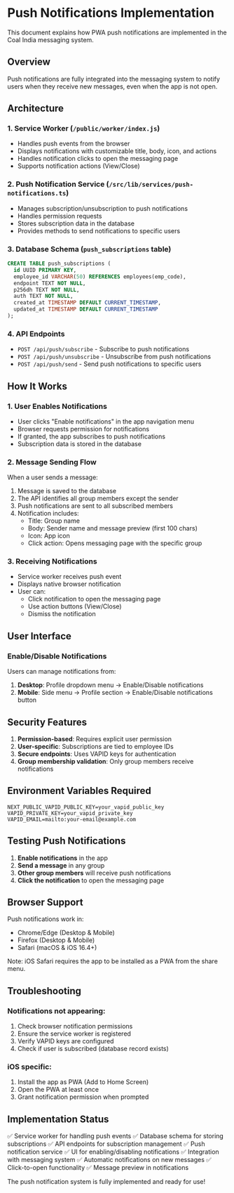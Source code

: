 # Push Notifications Implementation

This document explains how PWA push notifications are implemented in the Coal India messaging system.

## Overview

Push notifications are fully integrated into the messaging system to notify users when they receive new messages, even when the app is not open.

## Architecture

### 1. Service Worker (`/public/worker/index.js`)

- Handles push events from the browser
- Displays notifications with customizable title, body, icon, and actions
- Handles notification clicks to open the messaging page
- Supports notification actions (View/Close)

### 2. Push Notification Service (`/src/lib/services/push-notifications.ts`)

- Manages subscription/unsubscription to push notifications
- Handles permission requests
- Stores subscription data in the database
- Provides methods to send notifications to specific users

### 3. Database Schema (`push_subscriptions` table)

```sql
CREATE TABLE push_subscriptions (
  id UUID PRIMARY KEY,
  employee_id VARCHAR(50) REFERENCES employees(emp_code),
  endpoint TEXT NOT NULL,
  p256dh TEXT NOT NULL,
  auth TEXT NOT NULL,
  created_at TIMESTAMP DEFAULT CURRENT_TIMESTAMP,
  updated_at TIMESTAMP DEFAULT CURRENT_TIMESTAMP
);
```

### 4. API Endpoints

- `POST /api/push/subscribe` - Subscribe to push notifications
- `POST /api/push/unsubscribe` - Unsubscribe from push notifications
- `POST /api/push/send` - Send push notifications to specific users

## How It Works

### 1. User Enables Notifications

- User clicks "Enable notifications" in the app navigation menu
- Browser requests permission for notifications
- If granted, the app subscribes to push notifications
- Subscription data is stored in the database

### 2. Message Sending Flow

When a user sends a message:

1. Message is saved to the database
2. The API identifies all group members except the sender
3. Push notifications are sent to all subscribed members
4. Notification includes:
   - Title: Group name
   - Body: Sender name and message preview (first 100 chars)
   - Icon: App icon
   - Click action: Opens messaging page with the specific group

### 3. Receiving Notifications

- Service worker receives push event
- Displays native browser notification
- User can:
  - Click notification to open the messaging page
  - Use action buttons (View/Close)
  - Dismiss the notification

## User Interface

### Enable/Disable Notifications

Users can manage notifications from:

1. **Desktop**: Profile dropdown menu → Enable/Disable notifications
2. **Mobile**: Side menu → Profile section → Enable/Disable notifications button

## Security Features

1. **Permission-based**: Requires explicit user permission
2. **User-specific**: Subscriptions are tied to employee IDs
3. **Secure endpoints**: Uses VAPID keys for authentication
4. **Group membership validation**: Only group members receive notifications

## Environment Variables Required

```env
NEXT_PUBLIC_VAPID_PUBLIC_KEY=your_vapid_public_key
VAPID_PRIVATE_KEY=your_vapid_private_key
VAPID_EMAIL=mailto:your-email@example.com
```

## Testing Push Notifications

1. **Enable notifications** in the app
2. **Send a message** in any group
3. **Other group members** will receive push notifications
4. **Click the notification** to open the messaging page

## Browser Support

Push notifications work in:

- Chrome/Edge (Desktop & Mobile)
- Firefox (Desktop & Mobile)
- Safari (macOS & iOS 16.4+)

Note: iOS Safari requires the app to be installed as a PWA from the share menu.

## Troubleshooting

### Notifications not appearing:

1. Check browser notification permissions
2. Ensure the service worker is registered
3. Verify VAPID keys are configured
4. Check if user is subscribed (database record exists)

### iOS specific:

1. Install the app as PWA (Add to Home Screen)
2. Open the PWA at least once
3. Grant notification permission when prompted

## Implementation Status

✅ Service worker for handling push events
✅ Database schema for storing subscriptions
✅ API endpoints for subscription management
✅ Push notification service
✅ UI for enabling/disabling notifications
✅ Integration with messaging system
✅ Automatic notifications on new messages
✅ Click-to-open functionality
✅ Message preview in notifications

The push notification system is fully implemented and ready for use!
